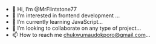 - 👋 Hi, I’m @MrFlintstone77
- 👀 I’m interested in frontend development ...
- 🌱 I’m currently learning JavaScript...
- 💞️ I’m looking to collaborate on any type of project...
- 📫 How to reach me chukwumaudokporo@gmail.com...

<!---
MrFlintstone77/MrFlintstone77 is a ✨ special ✨ repository because its `README.md` (this file) appears on your GitHub profile.
You can click the Preview link to take a look at your changes.
--->
